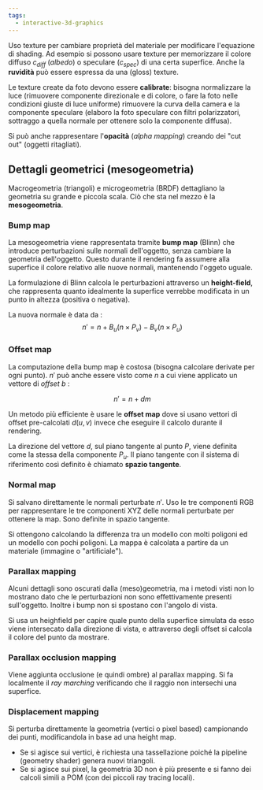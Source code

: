 ```yaml
---
tags: 
  - interactive-3d-graphics
---
```


Uso texture per cambiare proprietà del materiale per modificare l'equazione di shading.
Ad esempio si possono usare texture per memorizzare il colore diffuso $c_{diff}$ (*albedo*) o speculare ($c_{spec}$) di una certa superfice.
Anche la **ruvidità** può essere espressa da una (gloss) texture.

Le texture create da foto devono essere **calibrate**: bisogna normalizzare la luce (rimuovere componente direzionale e di colore, o fare la foto nelle condizioni giuste di luce uniforme) rimuovere la curva della camera e la componente speculare (elaboro la foto speculare con filtri polarizzatori, sottraggo a quella normale per ottenere solo la componente diffusa).

Si può anche rappresentare l'**opacità** (*alpha mapping*) creando dei "cut out" (oggetti ritagliati).

## Dettagli geometrici (mesogeometria)

Macrogeometria (triangoli) e microgeometria (BRDF) dettagliano la geometria su grande e piccola scala. Ciò che sta nel mezzo è la **mesogeometria**.

### Bump map

La mesogeometria viene rappresentata tramite **bump map** (Blinn) che introduce perturbazioni sulle normali dell'oggetto, senza cambiare la geometria dell'oggetto. Questo durante il rendering fa assumere alla superfice il colore relativo alle nuove normali, mantenendo l'oggeto uguale.

La formulazione di Blinn calcola le perturbazioni attraverso un **height-field**, che rappresenta quanto idealmente la superfice verrebbe modificata in un punto in altezza (positiva o negativa).

La nuova normale è data da :
$$n' = n + B_u(n \times P_v) - B_v(n \times P_u)$$

### Offset map

La computazione della bump map è costosa (bisogna calcolare derivate per ogni punto).
$n'$ può anche essere visto come $n$ a cui viene applicato un vettore di *offset* $b$ :

$$n' = n+dm$$

Un metodo più efficiente è usare le **offset map** dove si usano vettori di offset pre-calcolati $d(u,v)$ invece che eseguire il calcolo durante il rendering.

La direzione del vettore $d$, sul piano tangente al punto $P$, viene definita come la stessa della componente $P_u$. Il piano tangente con il sistema di riferimento così definito è chiamato **spazio tangente**.

### Normal map

Si salvano direttamente le normali perturbate $n'$. Uso le tre componenti RGB per rappresentare le tre componenti XYZ delle normali perturbate per ottenere la map. Sono definite in spazio tangente.

Si ottengono calcolando la differenza tra un modello con molti poligoni ed un modello con pochi poligoni. La mappa è calcolata a partire da un materiale (immagine o "artificiale").

### Parallax mapping

Alcuni dettagli sono oscurati dalla (meso)geometria, ma i metodi visti non lo mostrano dato che le perturbazioni non sono effettivamente presenti sull'oggetto. Inoltre i bump non si spostano con l'angolo di vista.

Si usa un heighfield per capire quale punto della superfice simulata da esso viene intersecato dalla direzione di vista, e attraverso degli offset si calcola il colore del punto da mostrare.

### Parallax occlusion mapping

Viene aggiunta occlusione (e quindi ombre) al parallax mapping. Si fa localmente il *ray marching* verificando che il raggio non intersechi una superfice.

### Displacement mapping

Si perturba direttamente la geometria (vertici o pixel based) campionando dei punti, modificandola in base ad una height map.

- Se si agisce sui vertici, è richiesta una tassellazione poiché la pipeline (geometry shader) genera nuovi triangoli.
- Se si agisce sui pixel, la geometria 3D non è più presente e si fanno dei calcoli simili a POM (con dei piccoli ray tracing locali).